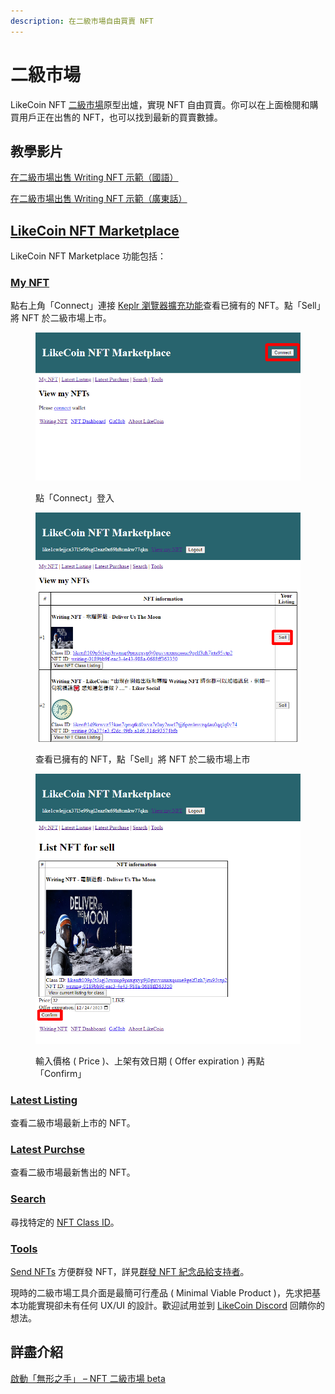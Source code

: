 ```yaml
---
description: 在二級市場自由買賣 NFT
---
```


# 二級市場

LikeCoin NFT [二級市場](https://likecoin.github.io/likecoin-nft-marketplace/)原型出爐，實現 NFT 自由買賣。你可以在上面檢閱和購買用戶正在出售的 NFT，也可以找到最新的買賣數據。&#x20;

## 教學影片

[在二級市場出售 Writing NFT 示範（國語）](https://www.youtube.com/watch?v=R81VCA3OdGQ)

[在二級市場出售 Writing NFT 示範（廣東話）](https://www.youtube.com/watch?v=Jw8hRA-kLfc)

## [**LikeCoin NFT Marketplace**](https://likecoin.github.io/likecoin-nft-marketplace/)

LikeCoin NFT Marketplace 功能包括：

### [**My NFT**](https://likecoin.github.io/likecoin-nft-marketplace/owned)

點右上角「Connect」連接 [Keplr 瀏覽器擴充功能](../../wallet/keplr/)查看已擁有的 NFT。點「Sell」將 NFT 於二級市場上市。

<figure><img src="../../../.gitbook/assets/LikeCoin NFT Marketplace 1.png" alt=""><figcaption><p>點「Connect」登入</p></figcaption></figure>

<figure><img src="../../../.gitbook/assets/LikeCoin NFT Marketplace 2.png" alt=""><figcaption><p>查看已擁有的 NFT，點「Sell」將 NFT 於二級市場上市</p></figcaption></figure>

<figure><img src="../../../.gitbook/assets/LikeCoin NFT Marketplace 3.png" alt=""><figcaption><p>輸入價格 ( Price )、上架有效日期 ( Offer expiration ) 再點「Confirm」</p></figcaption></figure>

####

### [**Latest Listing**](https://likecoin.github.io/likecoin-nft-marketplace/)

查看二級市場最新上市的 NFT。

### [**Latest Purchse**](https://likecoin.github.io/likecoin-nft-marketplace/latest/purchase)

查看二級市場最新售出的 NFT。

### [**Search**](https://likecoin.github.io/likecoin-nft-marketplace/search)

尋找特定的 [NFT Class ID](nft-details.md#nft-class-id)。

### [**Tools**](https://likecoin.github.io/likecoin-nft-marketplace/tools)

[Send NFTs](https://likecoin.github.io/likecoin-nft-marketplace/tools/send) 方便群發 NFT，詳見[群發 NFT 紀念品給支持者](../transfer-writing-nft.md#batch-send-nft-to-supporters)。

現時的二級市場工具介面是最簡可行產品 ( Minimal Viable Product )，先求把基本功能實現卻未有任何 UX/UI 的設計。歡迎試用並到 [LikeCoin Discord](https://discord.gg/likecoin) 回饋你的想法。

## 詳盡介紹

[啟動「無形之手」 – NFT 二級市場 beta](https://blog.like.co/zh/%E5%95%9F%E5%8B%95%E3%80%8C%E7%84%A1%E5%BD%A2%E4%B9%8B%E6%89%8B%E3%80%8D-nft-%E4%BA%8C%E7%B4%9A%E5%B8%82%E5%A0%B4-beta/)

